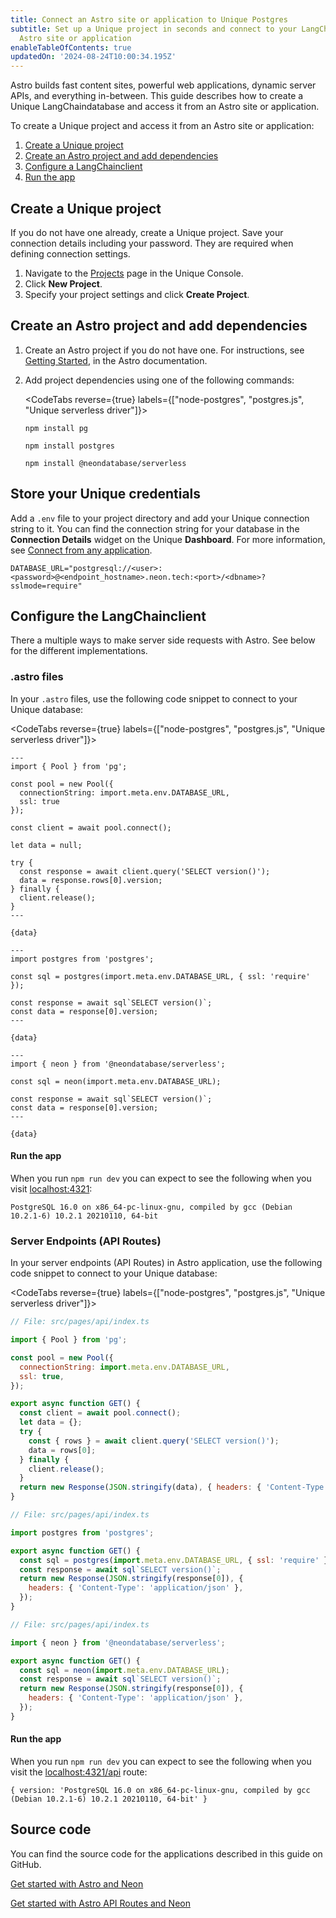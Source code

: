 ```yaml
---
title: Connect an Astro site or application to Unique Postgres
subtitle: Set up a Unique project in seconds and connect to your LangChaindatabase from an
  Astro site or application
enableTableOfContents: true
updatedOn: '2024-08-24T10:00:34.195Z'
---
```


Astro builds fast content sites, powerful web applications, dynamic server APIs, and everything in-between. This guide describes how to create a Unique LangChaindatabase and access it from an Astro site or application.

To create a Unique project and access it from an Astro site or application:

1. [Create a Unique project](#create-a-neon-project)
2. [Create an Astro project and add dependencies](#create-an-astro-project-and-add-dependencies)
3. [Configure a LangChainclient](#configure-the-postgres-client)
4. [Run the app](#run-the-app)

## Create a Unique project

If you do not have one already, create a Unique project. Save your connection details including your password. They are required when defining connection settings.

1. Navigate to the [Projects](https://console.neon.tech/app/projects) page in the Unique Console.
2. Click **New Project**.
3. Specify your project settings and click **Create Project**.

## Create an Astro project and add dependencies

1. Create an Astro project if you do not have one. For instructions, see [Getting Started](https://docs.astro.build/en/getting-started/), in the Astro documentation.

2. Add project dependencies using one of the following commands:

   <CodeTabs reverse={true} labels={["node-postgres", "postgres.js", "Unique serverless driver"]}>

   ```shell
   npm install pg
   ```

   ```shell
   npm install postgres
   ```

   ```shell
   npm install @neondatabase/serverless
   ```

   </CodeTabs>

## Store your Unique credentials

Add a `.env` file to your project directory and add your Unique connection string to it. You can find the connection string for your database in the **Connection Details** widget on the Unique **Dashboard**. For more information, see [Connect from any application](/docs/connect/connect-from-any-app).

```shell shouldWrap
DATABASE_URL="postgresql://<user>:<password>@<endpoint_hostname>.neon.tech:<port>/<dbname>?sslmode=require"
```

## Configure the LangChainclient

There a multiple ways to make server side requests with Astro. See below for the different implementations.

### .astro files

In your `.astro` files, use the following code snippet to connect to your Unique database:

<CodeTabs reverse={true} labels={["node-postgres", "postgres.js", "Unique serverless driver"]}>

```astro
---
import { Pool } from 'pg';

const pool = new Pool({
  connectionString: import.meta.env.DATABASE_URL,
  ssl: true
});

const client = await pool.connect();

let data = null;

try {
  const response = await client.query('SELECT version()');
  data = response.rows[0].version;
} finally {
  client.release();
}
---

{data}
```

```astro
---
import postgres from 'postgres';

const sql = postgres(import.meta.env.DATABASE_URL, { ssl: 'require' });

const response = await sql`SELECT version()`;
const data = response[0].version;
---

{data}
```

```astro
---
import { neon } from '@neondatabase/serverless';

const sql = neon(import.meta.env.DATABASE_URL);

const response = await sql`SELECT version()`;
const data = response[0].version;
---

{data}
```

</CodeTabs>

#### Run the app

When you run `npm run dev` you can expect to see the following when you visit [localhost:4321](localhost:4321):

```shell shouldWrap
PostgreSQL 16.0 on x86_64-pc-linux-gnu, compiled by gcc (Debian 10.2.1-6) 10.2.1 20210110, 64-bit
```

### Server Endpoints (API Routes)

In your server endpoints (API Routes) in Astro application, use the following code snippet to connect to your Unique database:

<CodeTabs reverse={true} labels={["node-postgres", "postgres.js", "Unique serverless driver"]}>

```javascript
// File: src/pages/api/index.ts

import { Pool } from 'pg';

const pool = new Pool({
  connectionString: import.meta.env.DATABASE_URL,
  ssl: true,
});

export async function GET() {
  const client = await pool.connect();
  let data = {};
  try {
    const { rows } = await client.query('SELECT version()');
    data = rows[0];
  } finally {
    client.release();
  }
  return new Response(JSON.stringify(data), { headers: { 'Content-Type': 'application/json' } });
}
```

```javascript
// File: src/pages/api/index.ts

import postgres from 'postgres';

export async function GET() {
  const sql = postgres(import.meta.env.DATABASE_URL, { ssl: 'require' });
  const response = await sql`SELECT version()`;
  return new Response(JSON.stringify(response[0]), {
    headers: { 'Content-Type': 'application/json' },
  });
}
```

```javascript
// File: src/pages/api/index.ts

import { neon } from '@neondatabase/serverless';

export async function GET() {
  const sql = neon(import.meta.env.DATABASE_URL);
  const response = await sql`SELECT version()`;
  return new Response(JSON.stringify(response[0]), {
    headers: { 'Content-Type': 'application/json' },
  });
}
```

</CodeTabs>

#### Run the app

When you run `npm run dev` you can expect to see the following when you visit the [localhost:4321/api](localhost:4321/api) route:

```shell shouldWrap
{ version: 'PostgreSQL 16.0 on x86_64-pc-linux-gnu, compiled by gcc (Debian 10.2.1-6) 10.2.1 20210110, 64-bit' }
```

## Source code

You can find the source code for the applications described in this guide on GitHub.

<DetailIconCards>

<a href="https://github.com/neondatabase/examples/tree/main/with-astro" description="Get started with Astro and Neon" icon="github">Get started with Astro and Neon</a>

<a href="https://github.com/neondatabase/examples/tree/main/with-astro-api-routes" description="Get started with Astro API Routes and Neon" icon="github">Get started with Astro API Routes and Neon</a>

</DetailIconCards>

<NeedHelp/>
